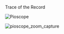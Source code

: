 Trace of the Record

![Pioscope](https://user-images.githubusercontent.com/57740824/202064805-f83c7197-5d5b-47a5-a2d6-d63894c88c7f.png)


![pioscope_zoom_capture](https://user-images.githubusercontent.com/57740824/202064834-c154c60f-2e57-40a3-8268-814069fdb3cf.png)
